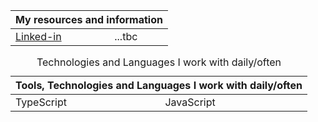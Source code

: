<table>
  <thead>
    <th colspan=2>My resources and information</th>
  </thead>
  <tbody>
    <tr>
      <td>
        <a href="https://www.linkedin.com/in/steve-deleon/" target="_blank">Linked-in</a>
      </td>
       <td>
        ...tbc
      </td>
    </tr>
  </tbody>
</table>

<table>
  <caption>Technologies and Languages I work with daily/often</caption>
  <thead>
    <th colspan=3>Tools, Technologies and Languages I work with daily/often</th>
  </thead>
  <tbody>
    <tr>
      <td>TypeScript</td>
      <td>JavaScript</td>
    </tr>
  </tbody>
</table>
